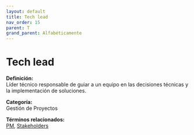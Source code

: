 ```yaml
---
layout: default
title: Tech lead
nav_order: 15
parent: T
grand_parent: Alfabéticamente
---
```


# Tech lead

**Definición:**  
Líder técnico responsable de guiar a un equipo en las decisiones técnicas y la implementación de soluciones.

**Categoría:**  
Gestión de Proyectos  

  


**Términos relacionados:**  
[PM](https://maleniski.github.io/diccionario-angl-tec-mx/docs/alfabeticamente/P/pm.html), [Stakeholders](https://maleniski.github.io/diccionario-angl-tec-mx/docs/alfabeticamente/S/stakeholders.html)
